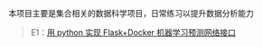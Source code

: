 本项目主要是集合相关的数据科学项目，日常练习以提升数据分析能力  

> E1：[用 python 实现 Flask+Docker 机器学习预测网络接口](https://xaviervasques.medium.com/machine-learning-prediction-in-real-time-using-docker-and-python-rest-apis-with-flask-4235aa2395eb)   


